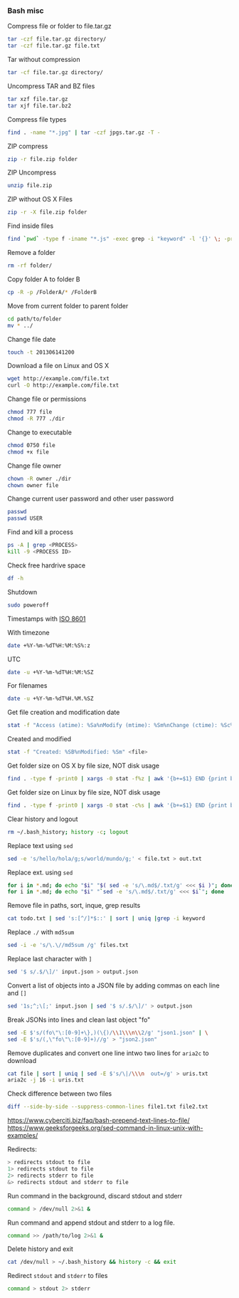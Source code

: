### Bash misc

Compress file or folder to file.tar.gz
```sh
tar -czf file.tar.gz directory/
tar -czf file.tar.gz file.txt
```

Tar without compression
```sh
tar -cf file.tar.gz directory/
```

Uncompress TAR and BZ files
```sh
tar xzf file.tar.gz
tar xjf file.tar.bz2
```

Compress file types
```sh
find . -name "*.jpg" | tar -czf jpgs.tar.gz -T -
```

ZIP compress
```sh
zip -r file.zip folder
```

ZIP Uncompress
```sh
unzip file.zip
```

ZIP without OS X Files
```sh
zip -r -X file.zip folder
```

Find inside files
```sh
find `pwd` -type f -iname "*.js" -exec grep -i "keyword" -l '{}' \; -print
```


Remove a folder
```sh
rm -rf folder/
```

Copy folder A to folder B
```sh
cp -R -p /FolderA/* /FolderB
```

Move from current folder to parent folder
```sh
cd path/to/folder
mv * ../
```

Change file date
```sh
touch -t 201306141200 
```

Download a file on Linux and OS X
```sh
wget http://example.com/file.txt
curl -O http://example.com/file.txt
```

Change file or permissions
```sh
chmod 777 file
chmod -R 777 ./dir
```

Change to executable
```sh
chmod 0750 file
chmod +x file
```

Change file owner
```sh
chown -R owner ./dir
chown owner file
```

Change current user password and other user password
```sh
passwd
passwd USER
```

Find and kill a process
```sh
ps -A | grep <PROCESS>
kill -9 <PROCESS ID>
```

Check free hardrive space
```sh
df -h
```

Shutdown
```sh
sudo poweroff
```

Timestamps with [ISO 8601](http://www.w3.org/TR/NOTE-datetime)

With timezone
```sh
date +%Y-%m-%dT%H:%M:%S%:z
```
UTC
```sh
date -u +%Y-%m-%dT%H:%M:%SZ
```

For filenames
```sh
date -u +%Y-%m-%dT%H.%M.%SZ
```

Get file creation and modification date
```sh
stat -f "Access (atime): %Sa%nModify (mtime): %Sm%nChange (ctime): %Sc%nBirth  (Btime): %SB"
```

Created and modified
```sh
stat -f "Created: %SB%nModified: %Sm" <file>
```

Get folder size on OS X by file size, NOT disk usage
```sh
find . -type f -print0 | xargs -0 stat -f%z | awk '{b+=$1} END {print b}'
```

Get folder size on Linux by file size, NOT disk usage
```sh
find . -type f -print0 | xargs -0 stat -c%s | awk '{b+=$1} END {print b}'
```

Clear history and logout
```sh
rm ~/.bash_history; history -c; logout
```

Replace text using `sed`
```sh
sed -e 's/hello/hola/g;s/world/mundo/g;' < file.txt > out.txt
```

Replace ext. using `sed`
```sh
for i in *.md; do echo "$i" "$( sed -e 's/\.md$/.txt/g' <<< $i )"; done
for i in *.md; do echo "$i" "`sed -e 's/\.md$/.txt/g' <<< $i`"; done
```

Remove file in paths, sort, inque, grep results
```sh
cat todo.txt | sed 's:[^/]*$::' | sort | uniq |grep -i keyword
```

Replace `./` with `md5sum`
```sh
sed -i -e 's/\.\//md5sum /g' files.txt
```

Replace last character with `]`
```sh
sed '$ s/.$/\]/' input.json > output.json
```

Convert a list of objects into a JSON file by adding commas on each line and `[]`
```sh
sed '1s;^;\[;' input.json | sed '$ s/.$/\]/' > output.json
```

Break JSONs into lines and clean last object "fo"
```sh
sed -E $'s/(fo\"\:[0-9]+\},)(\{)/\\1\\\n\\2/g' "json1.json" | \
sed -E $'s/(,\"fo\"\:[0-9]+)//g' > "json2.json"
```

Remove duplicates and convert one line intwo two lines for `aria2c` to download
```sh
cat file | sort | uniq | sed -E $'s/\|/\\\n  out=/g' > uris.txt
aria2c -j 16 -i uris.txt
```

Check difference between two files
```sh
diff --side-by-side --suppress-common-lines file1.txt file2.txt
```

https://www.cyberciti.biz/faq/bash-prepend-text-lines-to-file/
https://www.geeksforgeeks.org/sed-command-in-linux-unix-with-examples/

Redirects:
```sh
> redirects stdout to file
1> redirects stdout to file
2> redirects stderr to file
&> redirects stdout and stderr to file
```

Run command in the background, discard stdout and stderr
```sh
command > /dev/null 2>&1 &
```

Run command and append stdout and stderr to a log file.
```sh
command >> /path/to/log 2>&1 &
```

Delete history and exit
```sh
cat /dev/null > ~/.bash_history && history -c && exit
```

Redirect `stdout` and `stderr` to files
```sh
command > stdout 2> stderr
```